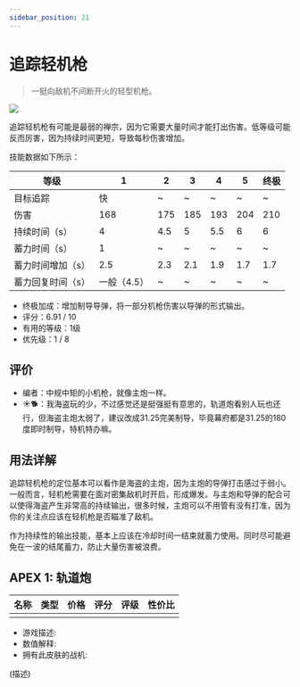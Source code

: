 ```yaml
---
sidebar_position: 21
---
```


# 追踪轻机枪

> 一挺向敌机不间断开火的轻型机枪。

<img src="/terms/tm.png" style={{zoom:1.25}}/>

追踪轻机枪有可能是最弱的禅宗，因为它需要大量时间才能打出伤害。低等级可能反而厉害，因为持续时间更短，导致每秒伤害增加。

技能数据如下所示：

| 等级              | 1           | 2    | 3    | 4    | 5    | 终极 |
| ----------------- | ----------- | ---- | ---- | ---- | ---- | ---- |
| 目标追踪          | 快          | ~    | ~    | ~    | ~    | ~    |
| 伤害              | 168         | 175  | 185  | 193  | 204  | 210  |
| 持续时间（s）     | 4           | 4.5  | 5    | 5.5  | 6    | 6    |
| 蓄力时间（s）     | 1           | ~    | ~    | ~    | ~    | ~    |
| 蓄力时间增加（s） | 2.5         | 2.3  | 2.1  | 1.9  | 1.7  | 1.7  |
| 蓄力回复时间（s） | 一般（4.5） | ~    | ~    | ~    | ~    | ~    |

- 终极加成：增加制导导弹，将一部分机枪伤害以导弹的形式输出。
- 评分：6.91 / 10
- 有用的等级：1级
- 优先级：1 / 8

## 评价

- 编者：中规中矩的小机枪，就像主炮一样。
- ☀🐕：我海盗玩的少，不过感觉还是挺强挺有意思的，轨道炮看别人玩也还行，但海盗主炮太弱了，建议改成31.25完美制导，毕竟幕府都是31.25的180度即时制导，特机特办嘛。

## 用法详解

追踪轻机枪的定位基本可以看作是海盗的主炮，因为主炮的导弹打击感过于弱小。一般而言，轻机枪需要在面对密集敌机时开启，形成爆发。与主炮和导弹的配合可以使得海盗产生非常高的持续输出，很多时候，主炮可以不用管有没有打准，因为你的关注点应该在轻机枪是否瞄准了敌机。

作为持续性的输出技能，基本上应该在冷却时间一结束就蓄力使用。同时尽可能避免在一波的结尾蓄力，防止大量伤害被浪费。

## APEX 1: 轨道炮

| 名称 | 类型 | 价格 | 评分 | 评级 | 性价比 |
| ---- | ---- | ---- | ---- | ---- | ------ |
|      |      |      |      |      |        |

- 游戏描述:
- 数值解释:
- 拥有此皮肤的战机:

(描述)

